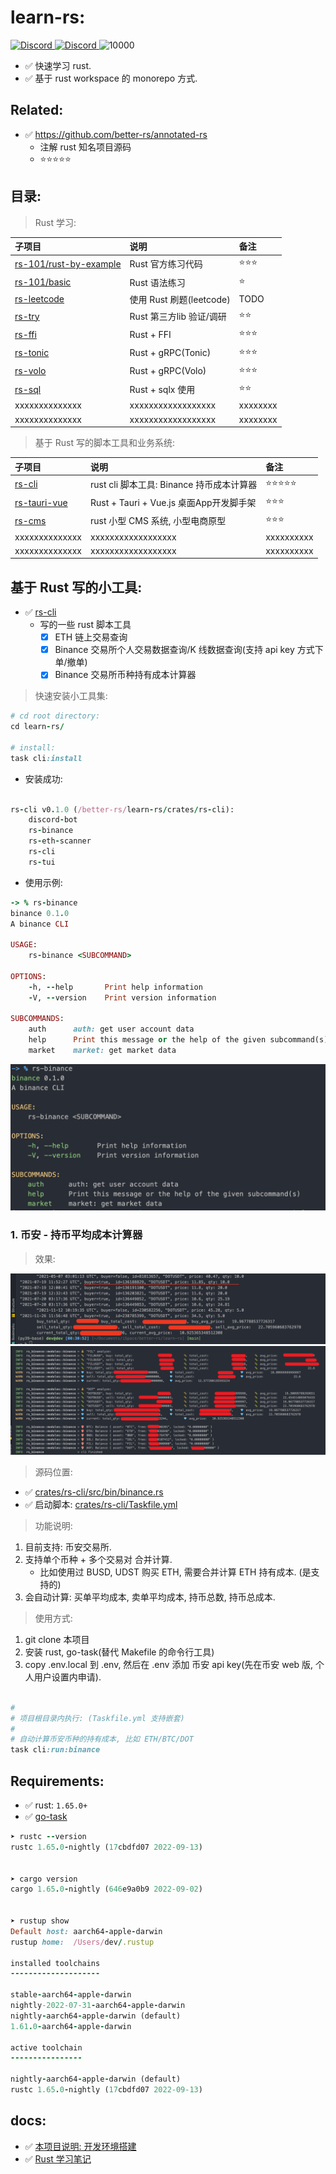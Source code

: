 # learn-rs:

<p align="">
    <a href="https://discord.com/invite/MnDA9pfWAW" target="_blank">
      <img src="https://img.shields.io/badge/Discord-GossipCoder-%237289DA.svg?logo=iscord&logoColor=white" alt="Discord">
    </a>
    <a href="https://discord.com/invite/MnDA9pfWAW" target="_blank">
      <img src="https://img.shields.io/discord/877031318272217179" alt="Discord">
    </a>
    <img src="https://visitor-badge.laobi.icu/badge?page_id=better-rs" alt="10000" />
</p>

- ✅ 快速学习 rust.
- ✅ 基于 rust workspace 的 monorepo 方式.

## Related:

- ✅ https://github.com/better-rs/annotated-rs
    - 注解 rust 知名项目源码
    - ⭐⭐⭐⭐⭐

## 目录:

> Rust 学习:

| 子项目                                                       | 说明                   | 备注       |
|:----------------------------------------------------------|:---------------------|:---------|
| [rs-101/rust-by-example](./crates/rs-101/rust-by-example) | Rust 官方练习代码          | ⭐⭐⭐      |
| [rs-101/basic](./crates/rs-101/basic)                     | Rust 语法练习            | ⭐        |
| [rs-leetcode](./crates/rs-leetcode)                       | 使用 Rust 刷题(leetcode) | TODO     |
| [rs-try](./crates/try/rs-try)                             | Rust 第三方lib 验证/调研    | ⭐⭐       |
| [rs-ffi](./crates/rs-ffi)                                 | Rust + FFI           | ⭐⭐⭐      |
| [rs-tonic](./crates/rs-rpc/rs-tonic)                      | Rust + gRPC(Tonic)   | ⭐⭐⭐      |
| [rs-volo](./crates/rs-rpc/rs-volo)                        | Rust + gRPC(Volo)    | ⭐⭐⭐      |
| [rs-sql](./crates/rs-sql)                                 | Rust + sqlx 使用       | ⭐⭐       |
| xxxxxxxxxxxxxx                                            | xxxxxxxxxxxxxxxxxx   | xxxxxxxx |
| xxxxxxxxxxxxxx                                            | xxxxxxxxxxxxxxxxxx   | xxxxxxxx |

> 基于 Rust 写的脚本工具和业务系统:

| 子项目                                        | 说明                               | 备注         |
|:-------------------------------------------|:---------------------------------|:-----------|
| [rs-cli](./crates/rs-cli)                  | rust cli 脚本工具: Binance 持币成本计算器   | ⭐⭐⭐⭐⭐      |
| [rs-tauri-vue](crates/rs-gui/rs-tauri-vue) | Rust + Tauri + Vue.js 桌面App开发脚手架 | ⭐⭐⭐        |
| [rs-cms](./crates/try/rs-cms)              | rust 小型 CMS 系统, 小型电商原型           | ⭐⭐⭐        |
| xxxxxxxxxxxxxx                             | xxxxxxxxxxxxxxxxxx               | xxxxxxxxxx |
| xxxxxxxxxxxxxx                             | xxxxxxxxxxxxxxxxxx               | xxxxxxxxxx |

## 基于 Rust 写的小工具:

- ✅ [rs-cli](./crates/rs-cli)
    - 写的一些 rust 脚本工具
        - [x] ETH 链上交易查询
        - [x] Binance 交易所个人交易数据查询/K 线数据查询(支持 api key 方式下单/撤单)
        - [x] Binance 交易所币种持有成本计算器

> 快速安装小工具集:

```ruby
# cd root directory:
cd learn-rs/

# install:
task cli:install

```

- 安装成功:

```ruby

rs-cli v0.1.0 (/better-rs/learn-rs/crates/rs-cli):
    discord-bot
    rs-binance
    rs-eth-scanner
    rs-cli
    rs-tui

```

- 使用示例:

```ruby
-> % rs-binance
binance 0.1.0
A binance CLI

USAGE:
    rs-binance <SUBCOMMAND>

OPTIONS:
    -h, --help       Print help information
    -V, --version    Print version information

SUBCOMMANDS:
    auth      auth: get user account data
    help      Print this message or the help of the given subcommand(s)
    market    market: get market data

```

![](./docs/images/cli-usage.png)

### 1. 币安 - 持币平均成本计算器

> 效果:

![](docs/images/trade-avg.png)
![](docs/images/trade-avg2.png)

> 源码位置:

- ✅ [crates/rs-cli/src/bin/binance.rs](crates/rs-cli/bin/binance.rs)
- ✅ 启动脚本: [crates/rs-cli/Taskfile.yml](crates/rs-cli/Taskfile.yml)

> 功能说明:

1. 目前支持: 币安交易所.
2. 支持单个币种 + 多个交易对 合并计算.
    - 比如使用过 BUSD, UDST 购买 ETH, 需要合并计算 ETH 持有成本. (是支持的)
3. 会自动计算: 买单平均成本, 卖单平均成本, 持币总数, 持币总成本.

> 使用方式:

1. git clone 本项目
2. 安装 rust, go-task(替代 Makefile 的命令行工具)
3. copy .env.local 到 .env, 然后在 .env 添加 币安 api key(先在币安 web 版, 个人用户设置内申请).

```ruby

#
# 项目根目录内执行: (Taskfile.yml 支持嵌套)
#
# 自动计算币安币种的持有成本, 比如 ETH/BTC/DOT
task cli:run:binance

```

## Requirements:

- ✅ rust: `1.65.0+`
- ✅ [go-task](https://github.com/go-task/task)

```ruby
➤ rustc --version
rustc 1.65.0-nightly (17cbdfd07 2022-09-13)


➤ cargo version
cargo 1.65.0-nightly (646e9a0b9 2022-09-02)


➤ rustup show
Default host: aarch64-apple-darwin
rustup home:  /Users/dev/.rustup

installed toolchains
--------------------

stable-aarch64-apple-darwin
nightly-2022-07-31-aarch64-apple-darwin
nightly-aarch64-apple-darwin (default)
1.61.0-aarch64-apple-darwin

active toolchain
----------------

nightly-aarch64-apple-darwin (default)
rustc 1.65.0-nightly (17cbdfd07 2022-09-13)

```

## docs:

- ✅ [本项目说明: 开发环境搭建](./docs/dev.md)
- ✅ [Rust 学习笔记](./docs/readme.md)
